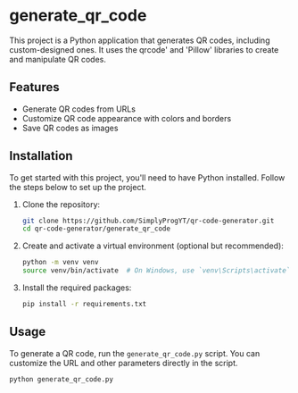 # generate_qr_code

This project is a Python application that generates QR codes, including custom-designed ones. It uses the qrcode' and 'Pillow' libraries to create and manipulate QR codes.

## Features

- Generate QR codes from URLs
- Customize QR code appearance with colors and borders
- Save QR codes as images


## Installation

To get started with this project, you'll need to have Python installed. Follow the steps below to set up the project.

1. Clone the repository:

    ```bash
    git clone https://github.com/SimplyProgYT/qr-code-generator.git
    cd qr-code-generator/generate_qr_code
    ```

2. Create and activate a virtual environment (optional but recommended):

    ```bash
    python -m venv venv
    source venv/bin/activate  # On Windows, use `venv\Scripts\activate`
    ```

3. Install the required packages:

    ```bash
    pip install -r requirements.txt
    ```

## Usage

To generate a QR code, run the `generate_qr_code.py` script. You can customize the URL and other parameters directly in the script.

```bash
python generate_qr_code.py
